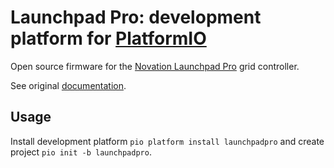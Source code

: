 # Launchpad Pro: development platform for [PlatformIO](https://platformio.org/)

Open source firmware for the [Novation Launchpad Pro](https://novationmusic.com/launch/launchpad-pro) grid controller.

See original [documentation](https://github.com/dvhdr/launchpad-pro).


## Usage

Install development platform `pio platform install launchpadpro` and create project `pio init -b launchpadpro`.
